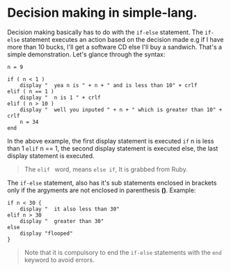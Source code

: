 # Decision making in simple-lang.
Decision making basically has to do with the `if-else` statement. The  `if-else` statement executes an action  based on the decision made e.g if I have more than 10 bucks, I'll get a software CD else I'll buy a sandwich. That's a simple demonstration. Let's glance through the syntax:

```
n = 9

if ( n < 1 )
	display "  yea n is " + n + " and is less than 10" + crlf
elif ( n == 1 )
	display "  n is 1 " + crlf 
elif ( n > 10 )
	display "  well you inputed " + n + " which is greater than 10" + crlf
	n = 34
end

```
In the above example, the first display statement is executed `if` n is less than 1 `elif` n == 1, the second display statement is executed else, the last display statement is executed.
> The  `elif ` word, means `else if`, It is grabbed from Ruby.

The `if-else` statement, also has it's sub statements enclosed in brackets only if the argyments are not enclosed in parenthesis **()**. Example:

```
if n < 30 {
	display "  it also less than 30"
elif n > 30
	display "  greater than 30"
else 
	display "flooped"
}

```

> Note that it is compulsory to end the `if-else` statements with the `end` keyword to avoid errors.